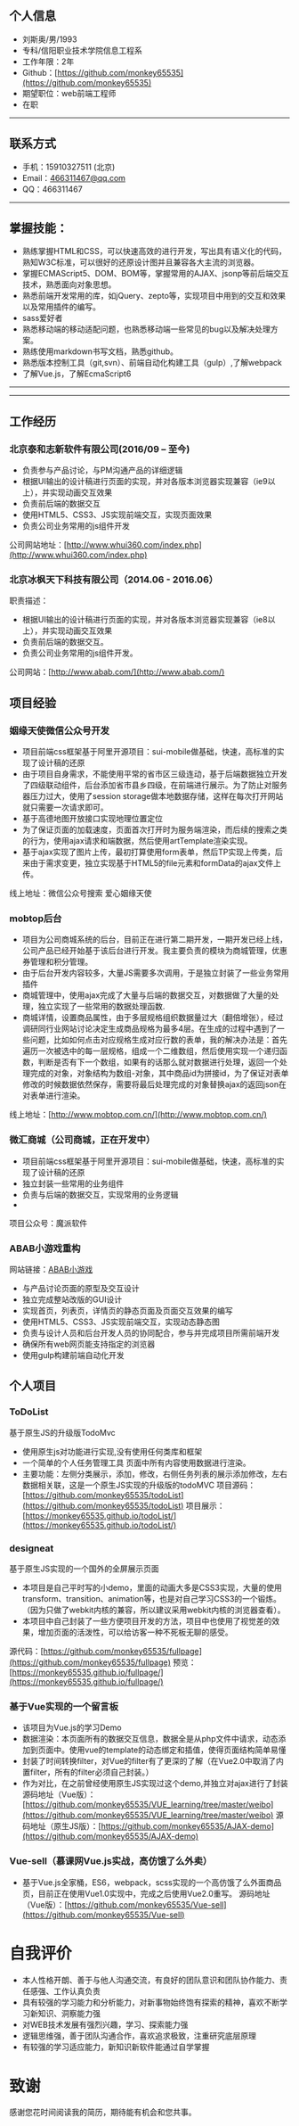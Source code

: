 ## 个人信息

 - 刘斯奥/男/1993
 - 专科/信阳职业技术学院信息工程系
 - 工作年限：2年
 - Github：[https://github.com/monkey65535](https://github.com/monkey65535)
 - 期望职位：web前端工程师  
 - 在职

---  

## 联系方式

- 手机：15910327511 (北京)  
- Email：466311467@qq.com
- QQ：466311467

---  

## 掌握技能：  
 - 熟练掌握HTML和CSS，可以快速高效的进行开发，写出具有语义化的代码，熟知W3C标准，可以很好的还原设计图并且兼容各大主流的浏览器。
 - 掌握ECMAScript5、DOM、BOM等，掌握常用的AJAX、jsonp等前后端交互技术，熟悉面向对象思想。
 - 熟悉前端开发常用的库，如jQuery、zepto等，实现项目中用到的交互和效果以及常用插件的编写。
 - sass爱好者
 - 熟悉移动端的移动适配问题，也熟悉移动端一些常见的bug以及解决处理方案。
 - 熟练使用markdown书写文档，熟悉github。
 - 熟悉版本控制工具（git,svn）、前端自动化构建工具（gulp）,了解webpack
 - 了解Vue.js，了解EcmaScript6

---

---

## 工作经历  
### 北京泰和志新软件有限公司(2016/09 – 至今)  

 - 负责参与产品讨论，与PM沟通产品的详细逻辑 
 - 根据UI输出的设计稿进行页面的实现，并对各版本浏览器实现兼容（ie9以上），并实现动画交互效果
 - 负责前后端的数据交互
 - 使用HTML5、CSS3、JS实现前端交互，实现页面效果
 - 负责公司业务常用的js组件开发

公司网站地址：[http://www.whui360.com/index.php](http://www.whui360.com/index.php)   

### 北京冰枫天下科技有限公司（2014.06  - 2016.06）  
职责描述：   

 - 根据UI输出的设计稿进行页面的实现，并对各版本浏览器实现兼容（ie8以上），并实现动画交互效果
 - 负责前后端的数据交互。
 - 负责公司业务常用的js组件开发。  

公司网站：[http://www.abab.com/](http://www.abab.com/)

## 项目经验  
### 姻缘天使微信公众号开发    

-	项目前端css框架基于阿里开源项目：sui-mobile做基础，快速，高标准的实现了设计稿的还原
-	由于项目自身需求，不能使用平常的省市区三级连动，基于后端数据独立开发了四级联动组件，后台添加省市县乡四级，在前端进行展示。为了防止对服务器压力过大，使用了session storage做本地数据存储，这样在每次打开网站就只需要一次请求即可。
-	基于高德地图开放接口实现地理位置定位
-	为了保证页面的加载速度，页面首次打开时为服务端渲染，而后续的搜索之类的行为，使用ajax请求和端数据，然后使用artTemplate渲染实现。
-	基于ajax实现了图片上传，最初打算使用form表单，然后TP实现上传类，后来由于需求变更，独立实现基于HTML5的file元素和formData的ajax文件上传。

线上地址：微信公众号搜索 爱心姻缘天使 

### mobtop后台

 - 项目为公司商城系统的后台，目前正在进行第二期开发，一期开发已经上线，公司产品已经开始基于该后台进行开发。我主要负责的模块为商城管理，优惠券管理和积分管理。  
 - 由于后台开发内容较多，大量JS需要多次调用，于是独立封装了一些业务常用插件  
 - 商城管理中，使用ajax完成了大量与后端的数据交互，对数据做了大量的处理，独立实现了一些常用的数据处理函数.
 - 商城详情，设置商品属性，由于多层规格组织数据量过大（翻倍增张），经过调研同行业网站讨论决定生成商品规格为最多4层。在生成的过程中遇到了一些问题，比如如何点击对应规格生成对应行数的表单，我的解决办法是：首先遍历一次被选中的每一层规格，组成一个二维数组，然后使用实现一个递归函数，判断是否有下一个数组，如果有的话那么就对数据进行处理，返回一个处理完成的对象，对象结构为数组-对象，其中商品id为拼接id，为了保证对表单修改的时候数据依然保存，需要将最后处理完成的对象替换ajax的返回json在对表单进行渲染。  

线上地址：[http://www.mobtop.com.cn/](http://www.mobtop.com.cn/)

### 微汇商城（公司商城，正在开发中）  

- 项目前端css框架基于阿里开源项目：sui-mobile做基础，快速，高标准的实现了设计稿的还原
- 独立封装一些常用的业务组件
- 负责与后端的数据交互，实现常用的业务逻辑  
- 
项目公众号：魔派软件

### ABAB小游戏重构  

网站链接：[ABAB小游戏](http://www.abab.com/)  

 - 与产品讨论页面的原型及交互设计
 - 独立完成整站改版的GUI设计
 - 实现首页，列表页，详情页的静态页面及页面交互效果的编写 
 - 使用HTML5、CSS3、JS实现前端交互，实现动态静态图
 - 负责与设计人员和后台开发人员的协同配合，参与并完成项目所需前端开发
 - 确保所有web网页能支持指定的浏览器
 - 使用gulp构建前端自动化开发

## 个人项目
### ToDoList
基于原生JS的升级版TodoMvc  

 - 使用原生js对功能进行实现,没有使用任何类库和框架
 - 一个简单的个人任务管理工具 页面中所有内容使用数据进行渲染。
 - 主要功能：左侧分类展示，添加，修改，右侧任务列表的展示添加修改，左右数据相关联，这是一个原生JS实现的升级版的todoMVC
项目源码：[https://github.com/monkey65535/todoList](https://github.com/monkey65535/todoList)
项目展示：[https://monkey65535.github.io/todoList/](https://monkey65535.github.io/todoList/)

### designeat
基于原生JS实现的一个国外的全屏展示页面
 
 -  本项目是自己平时写的小demo，里面的动画大多是CSS3实现，大量的使用transform、transition、animation等，也是对自己学习CSS3的一个锻炼。（因为只做了webkit内核的兼容，所以建议采用webkit内核的浏览器查看）。 
 -  本项目中自己封装了一些方便项目开发的方法，项目中也使用了视觉差的效果，增加页面的活泼性，可以给访客一种不死板无聊的感受。

 源代码：[https://github.com/monkey65535/fullpage](https://github.com/monkey65535/fullpage) 
 预览：[https://monkey65535.github.io/fullpage/](https://monkey65535.github.io/fullpage/)

### 基于Vue实现的一个留言板

- 该项目为Vue.js的学习Demo
- 数据渲染：本页面所有的数据交互信息，数据全是从php文件中请求，动态添加到页面中。使用vue的template的动态绑定和插值，使得页面结构简单易懂
- 封装了时间转换filter，对Vue的filter有了更深的了解（在Vue2.0中取消了内置filter，所有的filter必须自己封装。）
- 作为对比，在之前曾经使用原生JS实现过这个demo,并独立对ajax进行了封装
源码地址（Vue版）：[https://github.com/monkey65535/VUE_learning/tree/master/weibo](https://github.com/monkey65535/VUE_learning/tree/master/weibo)
源码地址（原生JS版）：[https://github.com/monkey65535/AJAX-demo](https://github.com/monkey65535/AJAX-demo)

### Vue-sell（慕课网Vue.js实战，高仿饿了么外卖）  

-	基于Vue.js全家桶，ES6，webpack，scss实现的一个高仿饿了么外面商品页，目前正在使用Vue1.0实现中，完成之后使用Vue2.0重写。
源码地址（Vue版）：[https://github.com/monkey65535/Vue-sell](https://github.com/monkey65535/Vue-sell)


# 自我评价  

 - 本人性格开朗、善于与他人沟通交流，有良好的团队意识和团队协作能力、责任感强、工作认真负责
 - 具有较强的学习能力和分析能力，对新事物始终饱有探索的精神，喜欢不断学习新知识、洞察能力强
 - 对WEB技术发展有强烈兴趣，学习、探索能力强
 - 逻辑思维强，善于团队沟通合作，喜欢追求极致，注重研究底层原理
 - 有较强的学习适应能力，新知识新软件能通过自学掌握


# 致谢
感谢您花时间阅读我的简历，期待能有机会和您共事。
